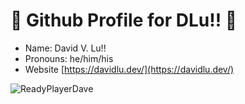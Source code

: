 # 🤖 Github Profile for DLu!! 🤖

* Name: David V. Lu!!
* Pronouns: he/him/his
* Website [https://davidlu.dev/](https://davidlu.dev/)

![ReadyPlayerDave](https://user-images.githubusercontent.com/1016143/187770506-39e896ca-5495-4695-94c9-6976a4ef0445.gif)
